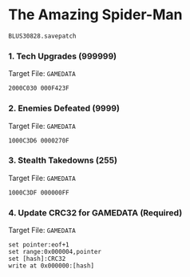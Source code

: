 # The Amazing Spider-Man 

`BLUS30828.savepatch`

### 1. Tech Upgrades (999999)

Target File: `GAMEDATA`

```
2000C030 000F423F
```

### 2. Enemies Defeated (9999)

Target File: `GAMEDATA`

```
1000C3D6 0000270F
```

### 3. Stealth Takedowns (255)

Target File: `GAMEDATA`

```
1000C3DF 000000FF
```

### 4. Update CRC32 for GAMEDATA (Required)

Target File: `GAMEDATA`

```
set pointer:eof+1
set range:0x000004,pointer
set [hash]:CRC32
write at 0x000000:[hash]
```

